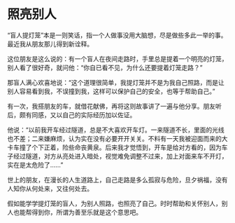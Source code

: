 # 照亮别人

“盲人提灯笼”本是一则笑话，指一个人做事没用大脑想，尽是做些多此一举的事。最近我从朋友那儿得到新诠释。 

这位朋友是这么说的：有一个盲人在夜间走路时，手里总是提着一个明亮的灯笼，别人看了很好奇，就问他：“你自已看不见，为什么还要提着灯笼走路？” 

那盲人满心欢喜地说：“这个道理很简单，我提灯笼并不是为我自己照路，而是让别人容易看到我，不误撞到我，这样可以保护自己的安全，也等于帮助自己。” 

有一次，我搭朋友的车，就借花献佛，再将这则故事讲了一遍与他分享。朋友听后，颇有同感，又以自己的实际经历加以佐证。 

他说：“以前我开车经过隧道，总是不大喜欢开车灯。一来隧道不长，里面的光线也不差；二来嫌麻烦，认为实在没有必要开开关关。不料有一天我被迎面而来的大卡车撞了个下正着，险些命丧黄泉。后来我才觉悟到，开车是给对方看的，因为车子经过隧道，对方从亮处进入暗处，视觉难免调整不过来，加上对面来车不开灯，实在是太危险了……” 

世上的朋友，在漫长的人生道路上，自己走路是多么孤寂与危险，旦夕祸福，没有人知你从何处来，又往何处去。 

假如能学学提灯笼的盲人，为别人照路，也照亮了自己。时时帮助和关怀别人，别人也能帮得到你，所谓为善至乐就是这个意思吧。
 